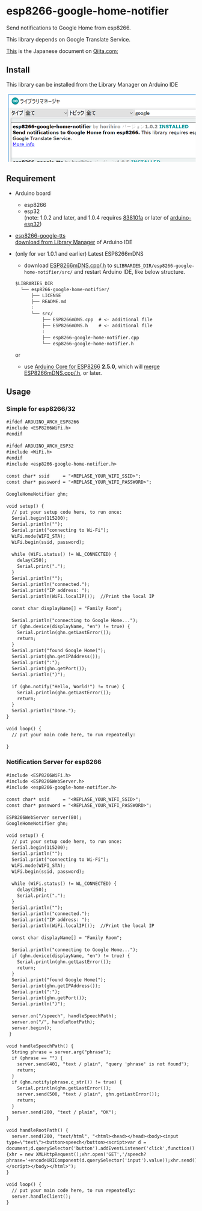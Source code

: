 # esp8266-google-home-notifier
Send notifications to Google Home from esp8266.

This library depends on Google Translate Service.

[This](https://qiita.com/horihiro/items/4ab0edf415916a2cd542) is the Japanese document on [Qiita.com](https://qiita.com/);

## Install
This library can be installed from the Library Manager on Arduino IDE

![](./librarymanager.png)

## Requirement
- Arduino board 
  - esp8266
  - esp32<br>
    (note: 1.0.2 and later, and 1.0.4 requires [83810fa](https://github.com/espressif/arduino-esp32/tree/83810fa1563f77145272583e36dfb076d3a92018)  or later of [arduino-esp32](https://github.com/espressif/arduino-esp32))
- [esp8266-google-tts](https://github.com/horihiro/esp8266-google-tts) <br>
  [download from Library Manager](https://github.com/horihiro/esp8266-google-tts/blob/master/README.md#install) of Arduino IDE

- (only for ver 1.0.1 and earlier) Latest ESP8266mDNS
  - download [ESP8266mDNS.cpp](https://github.com/mblythe86/Arduino/blob/master/libraries/ESP8266mDNS/ESP8266mDNS.cpp)/[.h](https://github.com/mblythe86/Arduino/blob/master/libraries/ESP8266mDNS/ESP8266mDNS.h) to  `$LIBRARIES_DIR/esp8266-google-home-notifier/src/` and restart Arduino IDE, like below structure. <br>
  ```
  $LIBRARIES_DIR
    └── esp8266-google-home-notifier/
        ├── LICENSE
        ├── README.md
        :
        └── src/
            ├── ESP8266mDNS.cpp  # <- additional file
            ├── ESP8266mDNS.h    # <- additional file
            :
            ├── esp8266-google-home-notifier.cpp
            └── esp8266-google-home-notifier.h
  ```
  or
  - use [Arduino Core for ESP8266](https://github.com/esp8266/Arduino/) **2.5.0**, which will [merge ESP8266mDNS.cpp/.h](https://github.com/esp8266/Arduino/pull/3107), or later.

## Usage
### Simple for esp8266/32
```
#ifdef ARDUINO_ARCH_ESP8266
#include <ESP8266WiFi.h>
#endif

#ifdef ARDUINO_ARCH_ESP32
#include <WiFi.h>
#endif
#include <esp8266-google-home-notifier.h>

const char* ssid     = "<REPLASE_YOUR_WIFI_SSID>";
const char* password = "<REPLASE_YOUR_WIFI_PASSWORD>";

GoogleHomeNotifier ghn;

void setup() {
  // put your setup code here, to run once:
  Serial.begin(115200);
  Serial.println("");
  Serial.print("connecting to Wi-Fi");
  WiFi.mode(WIFI_STA);
  WiFi.begin(ssid, password);

  while (WiFi.status() != WL_CONNECTED) {
    delay(250);
    Serial.print(".");
  }
  Serial.println("");
  Serial.println("connected.");
  Serial.print("IP address: ");
  Serial.println(WiFi.localIP());  //Print the local IP
  
  const char displayName[] = "Family Room";

  Serial.println("connecting to Google Home...");
  if (ghn.device(displayName, "en") != true) {
    Serial.println(ghn.getLastError());
    return;
  }
  Serial.print("found Google Home(");
  Serial.print(ghn.getIPAddress());
  Serial.print(":");
  Serial.print(ghn.getPort());
  Serial.println(")");
  
  if (ghn.notify("Hello, World!") != true) {
    Serial.println(ghn.getLastError());
    return;
  }
  Serial.println("Done.");
}

void loop() {
  // put your main code here, to run repeatedly:

}
```

### Notification Server for esp8266
```
#include <ESP8266WiFi.h>
#include <ESP8266WebServer.h>
#include <esp8266-google-home-notifier.h>

const char* ssid     = "<REPLASE_YOUR_WIFI_SSID>";
const char* password = "<REPLASE_YOUR_WIFI_PASSWORD>";

ESP8266WebServer server(80);
GoogleHomeNotifier ghn;

void setup() {
  // put your setup code here, to run once:
  Serial.begin(115200);
  Serial.println("");
  Serial.print("connecting to Wi-Fi");
  WiFi.mode(WIFI_STA);
  WiFi.begin(ssid, password);

  while (WiFi.status() != WL_CONNECTED) {
    delay(250);
    Serial.print(".");
  }
  Serial.println("");
  Serial.println("connected.");
  Serial.print("IP address: ");
  Serial.println(WiFi.localIP());  //Print the local IP
  
  const char displayName[] = "Family Room";

  Serial.println("connecting to Google Home...");
  if (ghn.device(displayName, "en") != true) {
    Serial.println(ghn.getLastError());
    return;
  }
  Serial.print("found Google Home(");
  Serial.print(ghn.getIPAddress());
  Serial.print(":");
  Serial.print(ghn.getPort());
  Serial.println(")");
  
  server.on("/speech", handleSpeechPath);
  server.on("/", handleRootPath);
  server.begin();
 }

void handleSpeechPath() {
  String phrase = server.arg("phrase");
  if (phrase == "") {
    server.send(401, "text / plain", "query 'phrase' is not found");
    return;
  }
  if (ghn.notify(phrase.c_str()) != true) {
    Serial.println(ghn.getLastError());
    server.send(500, "text / plain", ghn.getLastError());
    return;
  }
  server.send(200, "text / plain", "OK");
}

void handleRootPath() {
  server.send(200, "text/html", "<html><head></head><body><input type=\"text\"><button>speech</button><script>var d = document;d.querySelector('button').addEventListener('click',function(){xhr = new XMLHttpRequest();xhr.open('GET','/speech?phrase='+encodeURIComponent(d.querySelector('input').value));xhr.send();});</script></body></html>");
}

void loop() {
  // put your main code here, to run repeatedly:
  server.handleClient();
}
```
